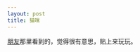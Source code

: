 ```yaml
---
layout: post
title: 猫咪
---
```


<p><a href="http://pengyou.rijiben.org/node/1260">朋友</a>那里看到的，觉得很有意思，贴上来玩玩。</p>
<p><script src="http://gmodules.com/ig/ifr?url=http://lsmith2004.googlepages.com/Maukie.xml&amp;synd=open&amp;w=330&amp;h=400&amp;title=Maukie&amp;border=%23ffffff%7C0px%2C1px+solid+%23ffdd00%7C0px%2C2px+solid+%23ffdd33%7C0px%2C2px+solid+%23ffee99&amp;output=js"></script>
</p>
